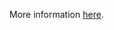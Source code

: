 More information [here](https://docs.prismacloud.io/en/enterprise-edition/policy-reference/aws-policies/aws-general-policies/ensure-aws-cloudsearch-uses-https).
